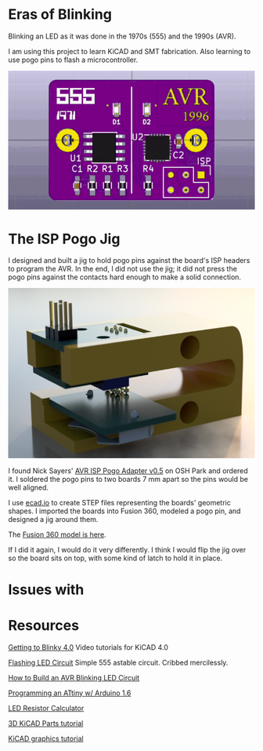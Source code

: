 # Eras of Blinking

Blinking an LED as it was done in the 1970s (555) and the 1990s (AVR).

I am using this project to learn KiCAD and SMT fabrication.  Also
learning to use pogo pins to flash a microcontroller.

![KiCAD has a 3D viewer.](spin.gif)


# The ISP Pogo Jig

I designed and built a jig to hold pogo pins against the board's ISP
headers to program the AVR.  In the end, I did not use the jig; it did not
press the pogo pins against the contacts hard enough to make a solid
connection.

![Pogo jig render](pogo-jig-render.png)

I found Nick Sayers'
[AVR ISP Pogo Adapter v0.5](https://oshpark.com/shared_projects/iyo8KOe5)
on OSH Park and ordered it.  I soldered the pogo pins to two boards 7
mm apart so the pins would be well aligned.

I use [ecad.io](https://ecad.io) to create STEP files representing the
boards' geometric shapes.  I imported the boards into Fusion 360,
modeled a pogo pin, and designed a jig around them.

The [Fusion 360 model is here](http://a360.co/2aq1vVH).  

If I did it again, I would do it very differently.  I think I would
flip the jig over so the board sits on top, with some kind of latch to
hold it in place.


# Issues with


# Resources

[Getting to Blinky 4.0](https://www.youtube.com/playlist?list=PLy2022BX6Eso532xqrUxDT1u2p4VVsg-q)
Video tutorials for KiCAD 4.0

[Flashing LED Circuit](http://www.555-timer-circuits.com/flashing-led.html)
Simple 555 astable circuit.  Cribbed mercilessly.

[How to Build an AVR Blinking LED Circuit](http://www.learningaboutelectronics.com/Articles/AVR-blinking-LED-circuit.php)

[Programming an ATtiny w/ Arduino 1.6](http://highlowtech.org/?p=1695)

[LED Resistor Calculator](http://led.linear1.org/1led.wiz)

[3D KiCAD Parts tutorial](http://happyrobotlabs.com/posts/tutorials/tutorial-3d-kicad-parts-using-openscad-and-wings3d/)

[KiCAD graphics tutorial](http://blog.komar.be/making-pcb-artwork-in-kicad/)
